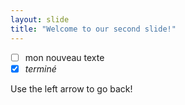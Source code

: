 ```yaml
---
layout: slide
title: "Welcome to our second slide!"
---
```

- [ ] mon nouveau texte 
- [x] *terminé*

Use the left arrow to go back!
